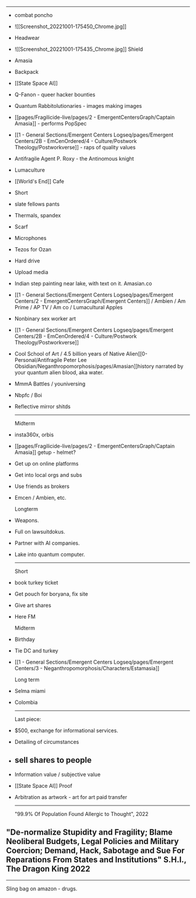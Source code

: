 ----

- combat poncho
- ![[Screenshot_20221001-175450_Chrome.jpg]]
- Headwear
- ![[Screenshot_20221001-175435_Chrome.jpg]]
  Shield
- Amasia
- Backpack
- [[State Space AI]]
- Q-Fanon - queer hacker bounties
- Quantum Rabbitolutionaries - images making images
- [[pages/Fragilicide-live/pages/2 - EmergentCentersGraph/Captain Amasia]] - performs PopSpec
- [[1 - General Sections/Emergent Centers Logseq/pages/Emergent Centers/2B - EmCenOrdered/4 - Culture/Postwork Theology/Postworkverse]] - raps of quality values
- Antifragile Agent P. Roxy - the Antinomous knight
- Lumaculture
- [[World's End]] Cafe
- Short
- slate fellows pants
- Thermals, spandex
- Scarf
- Microphones
- Tezos for Ozan
- Hard drive
- Upload media
- Indian step painting near lake, with text on it. Amasian.co
- [[1 - General Sections/Emergent Centers Logseq/pages/Emergent Centers/2 - EmergentCentersGraph/Emergent Centers]] / Ambien / Am Prime / AP TV / Am co / Lumacultural Apples
- Nonbinary sex worker art
- [[1 - General Sections/Emergent Centers Logseq/pages/Emergent Centers/2B - EmCenOrdered/4 - Culture/Postwork Theology/Postworkverse]]
- Cool School of Art / 4.5 billion years of Native Alien[[0-Personal/Antifragile Peter Lee Obsidian/Neganthropomorphosis/pages/Amasian]]history narrated by your quantum alien blood, aka water.
- MmmA Battles / youniversing
- Nbpfc / Boi
- Reflective mirror shitds
  
  ---
  
  
  Midterm
- insta360x, orbis
- [[pages/Fragilicide-live/pages/2 - EmergentCentersGraph/Captain Amasia]] getup - helmet?
- Get up on online platforms
- Get into local orgs and subs
- Use friends as brokers
- Emcen / Ambien, etc.
  
  
  Longterm
- Weapons.
- Full on lawsuitdokus.
- Partner with AI companies.
- Lake into quantum computer.
  
  ---
  
  Short
- book turkey ticket
- Get pouch for boryana, fix site
- Give art shares
- Here FM
  
  Midterm
- Birthday
- Tie DC and turkey
- [[1 - General Sections/Emergent Centers Logseq/pages/Emergent Centers/3 - Neganthropomorphosis/Characters/Estamasia]]
  
  Long term
- Selma miami
- Colombia
  
  ---
  
  
  Last piece:
- $500, exchange for informational services.
- Detailing of circumstances
- sell shares to people
  ---
- Information value / subjective value
- [[State Space AI]] Proof
- Arbitration as artwork - art for art paid transfer
  
  
  ---
  
  
  
  
  
  
  
  
  
  
  "99.9% Of Population Found Allergic to Thought", 2022
## "De-normalize Stupidity and Fragility; Blame Neoliberal Budgets, Legal Policies and Military Coercion; Demand, Hack, Sabotage and Sue For Reparations From States and Institutions" S.H.I., The Dragon King 2022



---


Sling bag on amazon - drugs.
